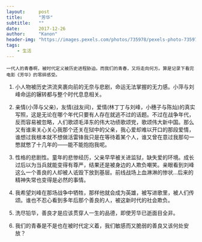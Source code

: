 ```yaml
---
layout:     post
title:      "芳华"
subtitle:   ""
date:       2017-12-26
author:     "Kanon"
header-img: "https://images.pexels.com/photos/735978/pexels-photo-735978.jpeg?w=940&h=650&auto=compress&cs=tinysrgb"
tags:
    - 生活
---
```


```
一代人的青春啊，被时代定义被历史进程胁迫。而我们的青春，又将走向何方。算是记录下看完电影《芳华》的零碎感受。
```

1. 小人物被历史洪流夹裹向前的无奈与悲剧，命运无法掌握的无力感。小萍与刘峰命运的辗转都与整个时代息息相关。

2. 亲情(小萍与父亲)，友情(战友间)，爱情(林丁丁与刘峰，小穗子与陈灿)的真实写照，这是无论在哪个年代只要有人存在就逃不过的话题。不过在战争年代，反而容易被忽略，人们歌颂毛泽东的伟大功绩歌颂党，歌颂伟大新中国。那么又有谁来关心关心我那个还关在狱中的父亲，我心爱却难以开口的那段爱情，谁想过我根本就不想做活雷锋我只是在等待着某个人，谁又曾在意过我那句一憋就憋了十几年的——能不能抱抱我呢。

3. 性格的悲剧性。童年的悲惨经历，父亲早早被关进监狱，缺失爱的环境。成长过后以为当兵就能变得有尊严，结果还是被身边的人欺负嘲笑。亲眼看到刘峰这么一个善良的人却被人诋毁下放到基层。前线战场上血淋淋的惨状…后来的精神失常也变得是必然的事情。

4. 我希望刘峰在那场战争中牺牲，那样他就会成为英雄，被写进歌里，被人们传颂。谁也不忍心看到多年后那个善良的人，被这新时代的社会欺负。

5. 洗尽铅华，善良才是应该贯穿人一生的品德，即使芳华已逝面目全非。

6. 我们的青春是不是也在被时代定义着，我们敏感而又脆弱的善良又该何处安放？
<br><br><br><br>
